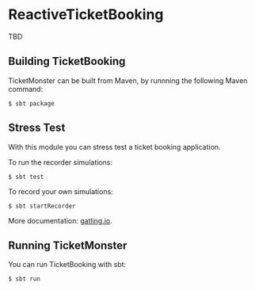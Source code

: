 # ReactiveTicketBooking

TBD

## Building TicketBooking

TicketMonster can be built from Maven, by runnning the following Maven command:

    $ sbt package
	
	
	
## Stress Test

With this module you can stress test a ticket booking application.

To run the recorder simulations:

    $ sbt test

To record your own simulations:

    $ sbt startRecorder

More documentation: [gatling.io](http://gatling.io/#/docs).	
	
	
## Running TicketMonster

You can run TicketBooking with sbt:
	
	$ sbt run
	
